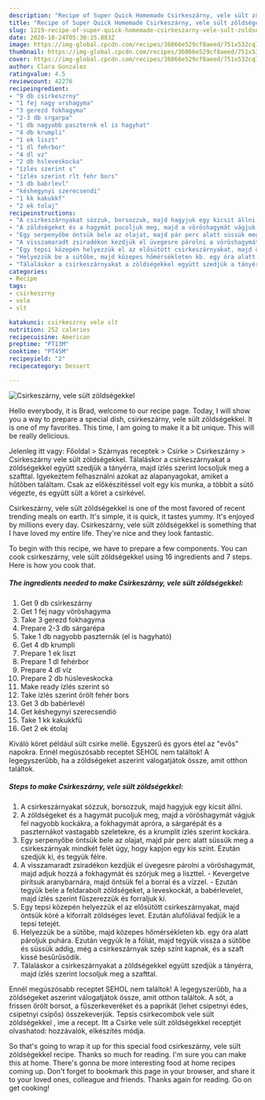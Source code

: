 ```yaml
---
description: "Recipe of Super Quick Homemade Csirkeszárny, vele sült zöldségekkel"
title: "Recipe of Super Quick Homemade Csirkeszárny, vele sült zöldségekkel"
slug: 1219-recipe-of-super-quick-homemade-csirkeszarny-vele-sult-zoldsegekkel
date: 2020-10-24T05:30:15.883Z
image: https://img-global.cpcdn.com/recipes/36066e529cf8aeed/751x532cq70/csirkeszarny-vele-sult-zoldsegekkel-recept-foto.jpg
thumbnail: https://img-global.cpcdn.com/recipes/36066e529cf8aeed/751x532cq70/csirkeszarny-vele-sult-zoldsegekkel-recept-foto.jpg
cover: https://img-global.cpcdn.com/recipes/36066e529cf8aeed/751x532cq70/csirkeszarny-vele-sult-zoldsegekkel-recept-foto.jpg
author: Clara Gonzalez
ratingvalue: 4.5
reviewcount: 42276
recipeingredient:
- "9 db csirkeszrny"
- "1 fej nagy vrshagyma"
- "3 gerezd fokhagyma"
- "2-3 db srgarpa"
- "1 db nagyobb paszternk el is hagyhat"
- "4 db krumpli"
- "1 ek liszt"
- "1 dl fehrbor"
- "4 dl vz"
- "2 db hsleveskocka"
- "ízlés szerint s"
- "ízlés szerint rlt fehr bors"
- "3 db babrlevl"
- "késhegynyi szerecsendi"
- "1 kk kakukkf"
- "2 ek tolaj"
recipeinstructions:
- "A csirkeszárnyakat sózzuk, borsozzuk, majd hagyjuk egy kicsit állni."
- "A zöldségeket és a hagymát pucoljuk meg, majd a vöröshagymát vágjuk fel nagyobb kockákra, a fokhagymát apróra, a sárgarépát és a paszternákot vastagabb szeletekre, és a krumplit ízlés szerint kockára."
- "Egy serpenyőbe öntsük bele az olajat, majd pár perc alatt süssük meg a csirkeszárnyak mindkét felét úgy, hogy kapjon egy kis színt. Ezután szedjük ki, és tegyük félre."
- "A visszamaradt zsiradékon kezdjük el üvegesre párolni a vöröshagymát, majd adjuk hozzá a fokhagymát és szórjuk meg a liszttel. Kevergetve pirítsuk aranybarnára, majd öntsük fel a borral és a vízzel.  Ezután tegyük bele a feldarabolt zöldségeket, a leveskockát, a babérlevelet, majd ízlés szerint fűszerezzük és forraljuk ki."
- "Egy tepsi közepén helyezzük el az elősütött csirkeszárnyakat, majd öntsük köré a kiforralt zöldséges levet. Ezután alufóliával fedjük le a tepsi tetejét."
- "Helyezzük be a sütőbe, majd közepes hőmérsékleten kb. egy óra alatt pároljuk puhára. Ezután vegyük le a fóliát, majd tegyük vissza a sütőbe és süssük addig, még a csirkeszárnyak szép színt kapnak, és a szaft kissé besűrűsödik."
- "Tálaláskor a csirkeszárnyakat a zöldségekkel együtt szedjük a tányérra, majd ízlés szerint locsoljuk meg a szafttal."
categories:
- Recipe
tags:
- csirkeszrny
- vele
- slt

katakunci: csirkeszrny vele slt 
nutrition: 252 calories
recipecuisine: American
preptime: "PT13M"
cooktime: "PT45M"
recipeyield: "2"
recipecategory: Dessert

---
```



![Csirkeszárny, vele sült zöldségekkel](https://img-global.cpcdn.com/recipes/36066e529cf8aeed/751x532cq70/csirkeszarny-vele-sult-zoldsegekkel-recept-foto.jpg)

Hello everybody, it is Brad, welcome to our recipe page. Today, I will show you a way to prepare a special dish, csirkeszárny, vele sült zöldségekkel. It is one of my favorites. This time, I am going to make it a bit unique. This will be really delicious.

Jelenleg itt vagy: Főoldal &gt; Szárnyas receptek &gt; Csirke &gt; Csirkeszárny &gt; Csirkeszárny vele sült zöldségekkel. Tálaláskor a csirkeszárnyakat a zöldségekkel együtt szedjük a tányérra, majd ízlés szerint locsoljuk meg a szafttal. Igyekeztem felhasználni azokat az alapanyagokat, amiket a hűtőben találtam. Csak az előkészítéssel volt egy kis munka, a többit a sütő végezte, és együtt sült a köret a csirkével.

Csirkeszárny, vele sült zöldségekkel is one of the most favored of recent trending meals on earth. It's simple, it is quick, it tastes yummy. It's enjoyed by millions every day. Csirkeszárny, vele sült zöldségekkel is something that I have loved my entire life. They're nice and they look fantastic.


To begin with this recipe, we have to prepare a few components. You can cook csirkeszárny, vele sült zöldségekkel using 16 ingredients and 7 steps. Here is how you cook that.

<!--inarticleads1-->

##### The ingredients needed to make Csirkeszárny, vele sült zöldségekkel:

1. Get 9 db csirkeszárny
1. Get 1 fej nagy vöröshagyma
1. Take 3 gerezd fokhagyma
1. Prepare 2-3 db sárgarépa
1. Take 1 db nagyobb paszternák (el is hagyható)
1. Get 4 db krumpli
1. Prepare 1 ek liszt
1. Prepare 1 dl fehérbor
1. Prepare 4 dl víz
1. Prepare 2 db húsleveskocka
1. Make ready ízlés szerint só
1. Take ízlés szerint őrölt fehér bors
1. Get 3 db babérlevél
1. Get késhegynyi szerecsendió
1. Take 1 kk kakukkfű
1. Get 2 ek étolaj


Kiváló köret például sült csirke mellé. Egyszerű és gyors étel az &#34;evős&#34; napokra. Ennél megúszósabb receptet SEHOL nem találtok! A legegyszerűbb, ha a zöldségeket aszerint válogatjátok össze, amit otthon találtok. 

<!--inarticleads2-->

##### Steps to make Csirkeszárny, vele sült zöldségekkel:

1. A csirkeszárnyakat sózzuk, borsozzuk, majd hagyjuk egy kicsit állni.
1. A zöldségeket és a hagymát pucoljuk meg, majd a vöröshagymát vágjuk fel nagyobb kockákra, a fokhagymát apróra, a sárgarépát és a paszternákot vastagabb szeletekre, és a krumplit ízlés szerint kockára.
1. Egy serpenyőbe öntsük bele az olajat, majd pár perc alatt süssük meg a csirkeszárnyak mindkét felét úgy, hogy kapjon egy kis színt. Ezután szedjük ki, és tegyük félre.
1. A visszamaradt zsiradékon kezdjük el üvegesre párolni a vöröshagymát, majd adjuk hozzá a fokhagymát és szórjuk meg a liszttel. - Kevergetve pirítsuk aranybarnára, majd öntsük fel a borral és a vízzel.  - Ezután tegyük bele a feldarabolt zöldségeket, a leveskockát, a babérlevelet, majd ízlés szerint fűszerezzük és forraljuk ki.
1. Egy tepsi közepén helyezzük el az elősütött csirkeszárnyakat, majd öntsük köré a kiforralt zöldséges levet. Ezután alufóliával fedjük le a tepsi tetejét.
1. Helyezzük be a sütőbe, majd közepes hőmérsékleten kb. egy óra alatt pároljuk puhára. Ezután vegyük le a fóliát, majd tegyük vissza a sütőbe és süssük addig, még a csirkeszárnyak szép színt kapnak, és a szaft kissé besűrűsödik.
1. Tálaláskor a csirkeszárnyakat a zöldségekkel együtt szedjük a tányérra, majd ízlés szerint locsoljuk meg a szafttal.


Ennél megúszósabb receptet SEHOL nem találtok! A legegyszerűbb, ha a zöldségeket aszerint válogatjátok össze, amit otthon találtok. A sót, a frissen őrölt borsot, a fűszerkeveréket és a paprikát (lehet csipetnyi édes, csipetnyi csípős) összekeverjük. Tepsis csirkecombok vele sült zöldségekkel , ìme a recept. Itt a Csirke vele sült zöldségekkel receptjét olvashatod: hozzávalók, elkészítés módja. 

So that's going to wrap it up for this special food csirkeszárny, vele sült zöldségekkel recipe. Thanks so much for reading. I'm sure you can make this at home. There's gonna be more interesting food at home recipes coming up. Don't forget to bookmark this page in your browser, and share it to your loved ones, colleague and friends. Thanks again for reading. Go on get cooking!
